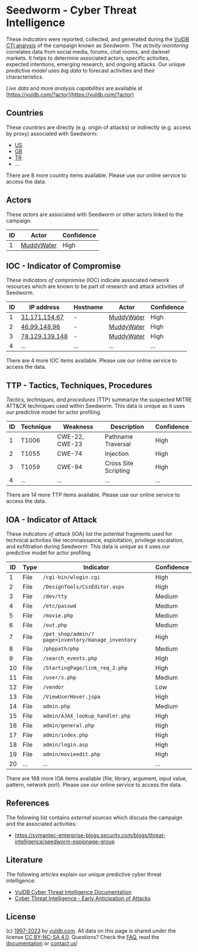 # Seedworm - Cyber Threat Intelligence

These _indicators_ were reported, collected, and generated during the [VulDB CTI analysis](https://vuldb.com/?kb.cti) of the campaign known as _Seedworm_. The _activity monitoring_ correlates data from social media, forums, chat rooms, and darknet markets. It helps to determine associated actors, specific activities, expected intentions, emerging research, and ongoing attacks. Our unique _predictive model_ uses _big data_ to forecast activities and their characteristics.

_Live data_ and more _analysis capabilities_ are available at [https://vuldb.com/?actor](https://vuldb.com/?actor)

## Countries

These _countries_ are directly (e.g. origin of attacks) or indirectly (e.g. access by proxy) associated with Seedworm:

* [US](https://vuldb.com/?country.us)
* [GB](https://vuldb.com/?country.gb)
* [TR](https://vuldb.com/?country.tr)
* ...

There are 8 more country items available. Please use our online service to access the data.

## Actors

These _actors_ are associated with Seedworm or other actors linked to the campaign.

ID | Actor | Confidence
-- | ----- | ----------
1 | [MuddyWater](https://vuldb.com/?actor.muddywater) | High

## IOC - Indicator of Compromise

These _indicators of compromise_ (IOC) indicate associated network resources which are known to be part of research and attack activities of Seedworm.

ID | IP address | Hostname | Actor | Confidence
-- | ---------- | -------- | ----- | ----------
1 | [31.171.154.67](https://vuldb.com/?ip.31.171.154.67) | - | [MuddyWater](https://vuldb.com/?actor.muddywater) | High
2 | [46.99.148.96](https://vuldb.com/?ip.46.99.148.96) | - | [MuddyWater](https://vuldb.com/?actor.muddywater) | High
3 | [78.129.139.148](https://vuldb.com/?ip.78.129.139.148) | - | [MuddyWater](https://vuldb.com/?actor.muddywater) | High
4 | ... | ... | ... | ...

There are 4 more IOC items available. Please use our online service to access the data.

## TTP - Tactics, Techniques, Procedures

_Tactics, techniques, and procedures_ (TTP) summarize the suspected MITRE ATT&CK techniques used within Seedworm. This data is unique as it uses our predictive model for actor profiling.

ID | Technique | Weakness | Description | Confidence
-- | --------- | -------- | ----------- | ----------
1 | T1006 | CWE-22, CWE-23 | Pathname Traversal | High
2 | T1055 | CWE-74 | Injection | High
3 | T1059 | CWE-94 | Cross Site Scripting | High
4 | ... | ... | ... | ...

There are 14 more TTP items available. Please use our online service to access the data.

## IOA - Indicator of Attack

These _indicators of attack_ (IOA) list the potential fragments used for technical activities like reconnaissance, exploitation, privilege escalation, and exfiltration during Seedworm. This data is unique as it uses our predictive model for actor profiling.

ID | Type | Indicator | Confidence
-- | ---- | --------- | ----------
1 | File | `/cgi-bin/wlogin.cgi` | High
2 | File | `/DesignTools/CssEditor.aspx` | High
3 | File | `/dev/tty` | Medium
4 | File | `/etc/passwd` | Medium
5 | File | `/movie.php` | Medium
6 | File | `/out.php` | Medium
7 | File | `/pet_shop/admin/?page=inventory/manage_inventory` | High
8 | File | `/phppath/php` | Medium
9 | File | `/search_events.php` | High
10 | File | `/StartingPage/link_req_2.php` | High
11 | File | `/user/s.php` | Medium
12 | File | `/vendor` | Low
13 | File | `/ViewUserHover.jspa` | High
14 | File | `admin.php` | Medium
15 | File | `admin/AJAX_lookup_handler.php` | High
16 | File | `admin/general.php` | High
17 | File | `admin/index.php` | High
18 | File | `admin/login.asp` | High
19 | File | `admin/movieedit.php` | High
20 | ... | ... | ...

There are 168 more IOA items available (file, library, argument, input value, pattern, network port). Please use our online service to access the data.

## References

The following list contains _external sources_ which discuss the campaign and the associated activities:

* https://symantec-enterprise-blogs.security.com/blogs/threat-intelligence/seedworm-espionage-group

## Literature

The following _articles_ explain our unique predictive cyber threat intelligence:

* [VulDB Cyber Threat Intelligence Documentation](https://vuldb.com/?kb.cti)
* [Cyber Threat Intelligence - Early Anticipation of Attacks](https://www.scip.ch/en/?labs.20201022)

## License

(c) [1997-2023](https://vuldb.com/?kb.changelog) by [vuldb.com](https://vuldb.com/?kb.about). All data on this page is shared under the license [CC BY-NC-SA 4.0](https://creativecommons.org/licenses/by-nc-sa/4.0/). Questions? Check the [FAQ](https://vuldb.com/?kb.faq), read the [documentation](https://vuldb.com/?kb) or [contact us](https://vuldb.com/?contact)!
